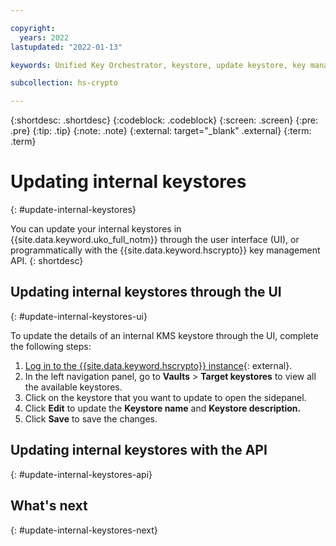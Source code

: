 ```yaml
---

copyright:
  years: 2022
lastupdated: "2022-01-13"

keywords: Unified Key Orchestrator, keystore, update keystore, key management, internal keystore

subcollection: hs-crypto

---
```


{:shortdesc: .shortdesc}
{:codeblock: .codeblock}
{:screen: .screen}
{:pre: .pre}
{:tip: .tip}
{:note: .note}
{:external: target="_blank" .external}
{:term: .term}


# Updating internal keystores
{: #update-internal-keystores}

You can update your internal keystores in {{site.data.keyword.uko_full_notm}} through the user interface (UI), or programmatically with the {{site.data.keyword.hscrypto}} key management API.
{: shortdesc}

## Updating internal keystores through the UI
{: #update-internal-keystores-ui}

To update the details of an internal KMS keystore through the UI, complete the following steps:

1. [Log in to the {{site.data.keyword.hscrypto}} instance](https://cloud.ibm.com/login){: external}.
2. In the left navigation panel, go to **Vaults** &gt; **Target keystores** to view all the available keystores.
3. Click on the keystore that you want to update to open the sidepanel.
4. Click **Edit** to update the **Keystore name** and **Keystore description.**
5. Click **Save** to save the changes.





## Updating internal keystores with the API
{: #update-internal-keystores-api}






## What's next
{: #update-internal-keystores-next}

  


